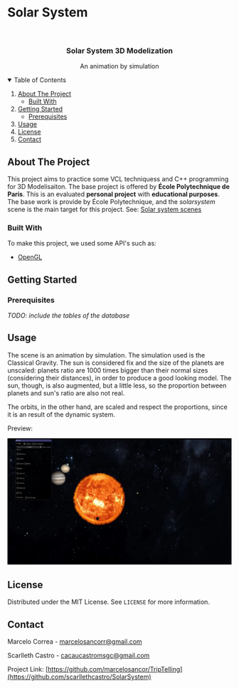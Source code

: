 # Solar System


<!-- PROJECT LOGO -->
<br />
<p align="center">
  <h3 align="center">Solar System 3D Modelization</h3>
  <p align="center">
    An animation by simulation
  </p>
</p>



<!-- TABLE OF CONTENTS -->
<details open="open">
  <summary>Table of Contents</summary>
  <ol>
    <li>
      <a href="#about-the-project">About The Project</a>
      <ul>
        <li><a href="#built-with">Built With</a></li>
      </ul>
    </li>
    <li>
      <a href="#getting-started">Getting Started</a>
      <ul>
        <li><a href="#prerequisites">Prerequisites</a></li>
      </ul>
    </li>
    <li><a href="#usage">Usage</a></li>
    <li><a href="#license">License</a></li>
    <li><a href="#contact">Contact</a></li>
  </ol>
</details>



<!-- ABOUT THE PROJECT -->
## About The Project

This project aims to practice some VCL techniquess and C++ programming for 3D Modelisaiton. The base project is offered by __École Polytechnique de Paris__. This is an evaluated __personal project__ with __educational purposes__.
The base work is provide by École Polytechnique, and the _solarsystem_ scene is the main target for this project. 
See: [Solar system scenes](https://github.com/scarllethcastro/SolarSystem/tree/master/scenes/3D_graphics/SolarSystem)


### Built With
To make this project, we used some API's such as:
* [OpenGL](https://www.opengl.org/)

<!-- GETTING STARTED -->
## Getting Started


### Prerequisites
_TODO: include the tables of the database_ 


<!-- USAGE EXAMPLES -->
## Usage
The scene is an animation by simulation. The simulation used is the Classical Gravity. The sun is considered fix and the size of the planets are unscaled: planets ratio are 1000 times bigger than their normal sizes (considering their distances), in order to produce a good looking model. The sun, though, is also augmented, but a little less, so the proportion between planets and sun's ratio are also not real.

The orbits, in the other hand, are scaled and respect the proportions, since it is an result of the dynamic system.

Preview:

<img src = 'Solar_system.png'>

<!-- LICENSE -->
## License

Distributed under the MIT License. See `LICENSE` for more information.



<!-- CONTACT -->
## Contact
Marcelo Correa - marcelosancorr@gmail.com

Scarlleth Castro - cacaucastromsgc@gmail.com

Project Link: [https://github.com/marcelosancor/TripTelling](https://github.com/scarllethcastro/SolarSystem)
